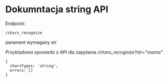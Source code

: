 # Dokumntacja string API

Endpoint:
```
/chars_recognize
```

parament wymagany
*str*


_Przykladowa_ opowiedz z API dla zapytania _/chars_recognize?str="mama"_
```
{
  charsTypes: 'string',
  errors: []
}
```
